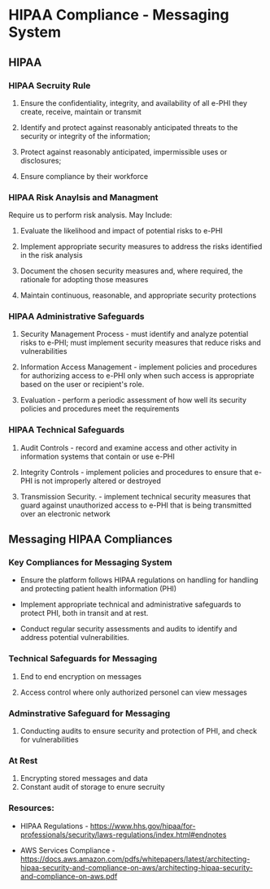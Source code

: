 # HIPAA Compliance - Messaging System 

## HIPAA 

### HIPAA Secruity Rule 

1. Ensure the confidentiality, integrity, and availability of all e-PHI they create, receive, maintain or transmit

2. Identify and protect against reasonably anticipated threats to the security or integrity of the information;

3. Protect against reasonably anticipated, impermissible uses or disclosures;

4. Ensure compliance by their workforce


### HIPAA Risk Anaylsis and Managment 

Require us to perform risk analysis. May Include: 

1. Evaluate the likelihood and impact of potential risks to e-PHI

2. Implement appropriate security measures to address the risks identified in the risk analysis

3. Document the chosen security measures and, where required, the rationale for adopting those measures

4. Maintain continuous, reasonable, and appropriate security protections


### HIPAA Administrative Safeguards

1. Security Management Process - must identify and analyze potential risks to e-PHI; must implement security measures that reduce risks and vulnerabilities 

2. Information Access Management - implement policies and procedures for authorizing access to e-PHI only when such access is appropriate based on the user or recipient's role. 

3. Evaluation - perform a periodic assessment of how well its security policies and procedures meet the requirements

### HIPAA Technical Safeguards 

1. Audit Controls - record and examine access and other activity in information systems that contain or use e-PHI

2. Integrity Controls - implement policies and procedures to ensure that e-PHI is not improperly altered or destroyed 

3. Transmission Security. - implement technical security measures that guard against unauthorized access to e-PHI that is being transmitted over an electronic network


## Messaging HIPAA Compliances 

### Key Compliances for Messaging System

* Ensure the platform follows HIPAA regulations on handling for handling and protecting patient health information (PHI)

* Implement appropriate technical and administrative safeguards to protect PHI, both in transit and at rest.

* Conduct regular security assessments and audits to identify and address potential vulnerabilities.


### Technical Safeguards for Messaging 

1. End to end encryption on messages 

2. Access control where only authorized personel can view messages 

### Adminstrative Safeguard for Messaging 

1. Conducting audits to ensure security and protection of PHI, and check for vulnerabilities 

### At Rest 

1. Encrypting stored messages and data 
2. Constant audit of storage to enure secruity


### Resources:

* HIPAA Regulations - https://www.hhs.gov/hipaa/for-professionals/security/laws-regulations/index.html#endnotes

* AWS Services Compliance - https://docs.aws.amazon.com/pdfs/whitepapers/latest/architecting-hipaa-security-and-compliance-on-aws/architecting-hipaa-security-and-compliance-on-aws.pdf



